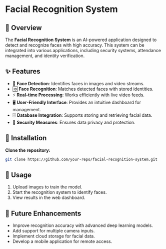 # Facial Recognition System

## 📌 Overview
The **Facial Recognition System** is an AI-powered application designed to detect and recognize faces with high accuracy. This system can be integrated into various applications, including security systems, attendance management, and identity verification.

## ✨ Features
- 🎯 **Face Detection**: Identifies faces in images and video streams.
- 🆔 **Face Recognition**: Matches detected faces with stored identities.
- ⚡ **Real-time Processing**: Works efficiently with live video feeds.
- 🖥 **User-Friendly Interface**: Provides an intuitive dashboard for management.
- 🗄 **Database Integration**: Supports storing and retrieving facial data.
- 🔐 **Security Measures**: Ensures data privacy and protection.


## 🚀 Installation
 **Clone the repository:**
   ```sh
   git clone https://github.com/your-repo/facial-recognition-system.git
   ```


## 📖 Usage
1. Upload images to train the model.
2. Start the recognition system to identify faces.
3. View results in the web dashboard.

## 🔮 Future Enhancements
- Improve recognition accuracy with advanced deep learning models.
- Add support for multiple camera inputs.
- Implement cloud storage for facial data.
- Develop a mobile application for remote access.

